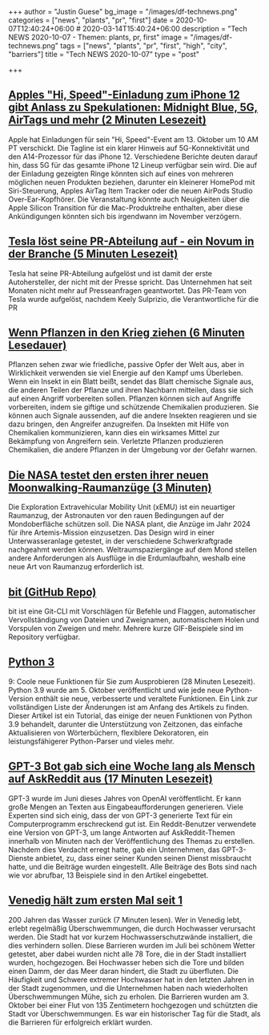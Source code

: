 +++
author = "Justin Guese"
bg_image = "/images/df-technews.png"
categories = ["news", "plants", "pr", "first"]
date = 2020-10-07T12:40:24+06:00 # 2020-03-14T15:40:24+06:00
description = "Tech NEWS 2020-10-07 - Themen: plants, pr, first"
image = "/images/df-technews.png"
tags = ["news", "plants", "pr", "first", "high", "city", "barriers"]
title = "Tech NEWS 2020-10-07"
type = "post"

+++

## [Apples "Hi, Speed"-Einladung zum iPhone 12 gibt Anlass zu Spekulationen: Midnight Blue, 5G, AirTags und mehr (2 Minuten Lesezeit)](https://9to5mac.com/2020/10/06/iphone-12-event-invite-speculation//1/01000175028868b4-9df920bf-48aa-4dc9-9889-5fb9c4cfe513-000000/NaUvFI6UiJnOuG_g-_KJFjHApE4ADAz7n8FXtcpU9is=161)

 Apple hat Einladungen für sein "Hi, Speed"-Event am 13. Oktober um 10 AM PT verschickt. Die Tagline ist ein klarer Hinweis auf 5G-Konnektivität und den A14-Prozessor für das iPhone 12. Verschiedene Berichte deuten darauf hin, dass 5G für das gesamte iPhone 12 Lineup verfügbar sein wird. Die auf der Einladung gezeigten Ringe könnten sich auf eines von mehreren möglichen neuen Produkten beziehen, darunter ein kleinerer HomePod mit Siri-Steuerung, Apples AirTag Item Tracker oder die neuen AirPods Studio Over-Ear-Kopfhörer. Die Veranstaltung könnte auch Neuigkeiten über die Apple Silicon Transition für die Mac-Produktreihe enthalten, aber diese Ankündigungen könnten sich bis irgendwann im November verzögern.

## [Tesla löst seine PR-Abteilung auf - ein Novum in der Branche (5 Minuten Lesezeit)](https://electrek.co/2020/10/06/tesla-dissolves-pr-department//1/01000175028868b4-9df920bf-48aa-4dc9-9889-5fb9c4cfe513-000000/VuhBnj7NyZEznOsKYZzN6fw_iigozRSomdXbtNuETa0=161)

 Tesla hat seine PR-Abteilung aufgelöst und ist damit der erste Autohersteller, der nicht mit der Presse spricht. Das Unternehmen hat seit Monaten nicht mehr auf Presseanfragen geantwortet. Das PR-Team von Tesla wurde aufgelöst, nachdem Keely Sulprizio, die Verantwortliche für die PR

## [Wenn Pflanzen in den Krieg ziehen (6 Minuten Lesedauer)](http://nautil.us/issue/90/something-green/when-plants-go-to-war-rp/1/01000175028868b4-9df920bf-48aa-4dc9-9889-5fb9c4cfe513-000000/qEQojwvLGfja8eSSg-u40sLb76pSE6XHUIS1JzyuQLA=161)

 Pflanzen sehen zwar wie friedliche, passive Opfer der Welt aus, aber in Wirklichkeit verwenden sie viel Energie auf den Kampf ums Überleben. Wenn ein Insekt in ein Blatt beißt, sendet das Blatt chemische Signale aus, die anderen Teilen der Pflanze und ihren Nachbarn mitteilen, dass sie sich auf einen Angriff vorbereiten sollen. Pflanzen können sich auf Angriffe vorbereiten, indem sie giftige und schützende Chemikalien produzieren. Sie können auch Signale aussenden, auf die andere Insekten reagieren und sie dazu bringen, den Angreifer anzugreifen. Da Insekten mit Hilfe von Chemikalien kommunizieren, kann dies ein wirksames Mittel zur Bekämpfung von Angreifern sein. Verletzte Pflanzen produzieren Chemikalien, die andere Pflanzen in der Umgebung vor der Gefahr warnen.

## [Die NASA testet den ersten ihrer neuen Moonwalking-Raumanzüge (3 Minuten)](https://www.space.com/nasa-artemis-spacesuits-tech-underwater-photos/1/01000175028868b4-9df920bf-48aa-4dc9-9889-5fb9c4cfe513-000000/Jvkmni7pHO45p-IfnhryCJG_HcLhwDpF5I6zlebfDNg=161)

 Die Exploration Extravehicular Mobility Unit (xEMU) ist ein neuartiger Raumanzug, der Astronauten vor den rauen Bedingungen auf der Mondoberfläche schützen soll. Die NASA plant, die Anzüge im Jahr 2024 für ihre Artemis-Mission einzusetzen. Das Design wird in einer Unterwasseranlage getestet, in der verschiedene Schwerkraftgrade nachgeahmt werden können. Weltraumspaziergänge auf dem Mond stellen andere Anforderungen als Ausflüge in die Erdumlaufbahn, weshalb eine neue Art von Raumanzug erforderlich ist.

## [bit (GitHub Repo)](https://github.com/chriswalz/bit/1/01000175028868b4-9df920bf-48aa-4dc9-9889-5fb9c4cfe513-000000/Dsip70mVAUwDHBWuk6pnZqgPRWp9Gkh-f-7nSHHjwhM=161)

 bit ist eine Git-CLI mit Vorschlägen für Befehle und Flaggen, automatischer Vervollständigung von Dateien und Zweignamen, automatischem Holen und Vorspulen von Zweigen und mehr. Mehrere kurze GIF-Beispiele sind im Repository verfügbar.

## [Python 3](https://realpython.com/python39-new-features//1/01000175028868b4-9df920bf-48aa-4dc9-9889-5fb9c4cfe513-000000/wcus1fFLfYzg7eMqpSgv81fLPBNbWogo3BjhgIy-KRY=161)

9: Coole neue Funktionen für Sie zum Ausprobieren (28 Minuten Lesezeit). Python 3.9 wurde am 5. Oktober veröffentlicht und wie jede neue Python-Version enthält sie neue, verbesserte und veraltete Funktionen. Ein Link zur vollständigen Liste der Änderungen ist am Anfang des Artikels zu finden. Dieser Artikel ist ein Tutorial, das einige der neuen Funktionen von Python 3.9 behandelt, darunter die Unterstützung von Zeitzonen, das einfache Aktualisieren von Wörterbüchern, flexiblere Dekoratoren, ein leistungsfähigerer Python-Parser und vieles mehr.

## [GPT-3 Bot gab sich eine Woche lang als Mensch auf AskReddit aus (17 Minuten Lesezeit)](https://www.kmeme.com/2020/10/gpt-3-bot-went-undetected-askreddit-for.html/1/01000175028868b4-9df920bf-48aa-4dc9-9889-5fb9c4cfe513-000000/K7BUQSSkrXKEzFE9Ka-Fkb4jkNWFO5NLNX93FfPIljs=161)

 GPT-3 wurde im Juni dieses Jahres von OpenAI veröffentlicht. Er kann große Mengen an Texten aus Eingabeaufforderungen generieren. Viele Experten sind sich einig, dass der von GPT-3 generierte Text für ein Computerprogramm erschreckend gut ist. Ein Reddit-Benutzer verwendete eine Version von GPT-3, um lange Antworten auf AskReddit-Themen innerhalb von Minuten nach der Veröffentlichung des Themas zu erstellen. Nachdem dies Verdacht erregt hatte, gab ein Unternehmen, das GPT-3-Dienste anbietet, zu, dass einer seiner Kunden seinen Dienst missbraucht hatte, und die Beiträge wurden eingestellt. Alle Beiträge des Bots sind nach wie vor abrufbar, 13 Beispiele sind in den Artikel eingebettet.

## [Venedig hält zum ersten Mal seit 1](https://www.cnn.com/travel/article/venice-flood-barrier/index.html/1/01000175028868b4-9df920bf-48aa-4dc9-9889-5fb9c4cfe513-000000/qsSNU0tuPxoSKadROm6NNkmChb0qO3iwMs9LqU-706w=161)

200 Jahren das Wasser zurück (7 Minuten lesen). Wer in Venedig lebt, erlebt regelmäßig Überschwemmungen, die durch Hochwasser verursacht werden. Die Stadt hat vor kurzem Hochwasserschutzwände installiert, die dies verhindern sollen. Diese Barrieren wurden im Juli bei schönem Wetter getestet, aber dabei wurden nicht alle 78 Tore, die in der Stadt installiert wurden, hochgezogen. Bei Hochwasser heben sich die Tore und bilden einen Damm, der das Meer daran hindert, die Stadt zu überfluten. Die Häufigkeit und Schwere extremer Hochwasser hat in den letzten Jahren in der Stadt zugenommen, und die Unternehmen haben nach wiederholten Überschwemmungen Mühe, sich zu erholen. Die Barrieren wurden am 3. Oktober bei einer Flut von 135 Zentimetern hochgezogen und schützten die Stadt vor Überschwemmungen. Es war ein historischer Tag für die Stadt, als die Barrieren für erfolgreich erklärt wurden.

